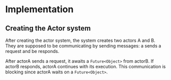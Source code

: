 # Implementation
## Creating the Actor system

After creating the actor system, the system creates two actors A and B. They are supposed to be communicating by 
sending messages: a sends a request and be responds.

After actorA sends a request, it awaits a `Future<Object>` from actorB. If actorB responds, actorA continues with its 
execution. This communication is blocking since actorA waits on a `Future<Object>`.